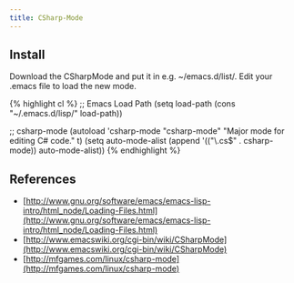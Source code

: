 ```yaml
---
title: CSharp-Mode
---
```


## Install

Download the CSharpMode and put it in e.g. ~/emacs.d/list/. Edit your .emacs file to load the new mode.

{% highlight cl %}
;; Emacs Load Path
(setq load-path (cons "~/.emacs.d/lisp/" load-path))

;; csharp-mode
(autoload 'csharp-mode "csharp-mode" "Major mode for editing C# code." t)
(setq auto-mode-alist
    (append '(("\\.cs$" . csharp-mode)) auto-mode-alist))
{% endhighlight %}

## References

* [http://www.gnu.org/software/emacs/emacs-lisp-intro/html_node/Loading-Files.html](http://www.gnu.org/software/emacs/emacs-lisp-intro/html_node/Loading-Files.html)
* [http://www.emacswiki.org/cgi-bin/wiki/CSharpMode](http://www.emacswiki.org/cgi-bin/wiki/CSharpMode)
* [http://mfgames.com/linux/csharp-mode](http://mfgames.com/linux/csharp-mode)
